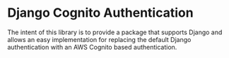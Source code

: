# Django Cognito Authentication
The intent of this library is to provide a package that supports Django and allows an easy implementation for replacing the default Django authentication with an AWS Cognito based authentication.
